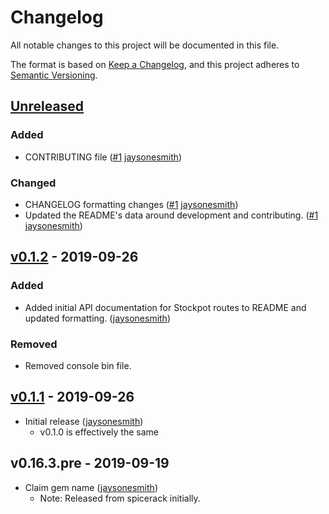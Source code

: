 # Changelog
All notable changes to this project will be documented in this file.

The format is based on [Keep a Changelog](https://keepachangelog.com/en/1.0.0/),
and this project adheres to [Semantic Versioning](https://semver.org/spec/v2.0.0.html).

## [Unreleased]

### Added

- CONTRIBUTING file ([#1](https://github.com/Freshly/stockpot/pull/1) [jaysonesmith])

### Changed

- CHANGELOG formatting changes ([#1](https://github.com/Freshly/stockpot/pull/1) [jaysonesmith])
- Updated the README's data around development and contributing.
([#1](https://github.com/Freshly/stockpot/pull/1) [jaysonesmith])

## [v0.1.2] - 2019-09-26

### Added

- Added initial API documentation for Stockpot routes to README and updated formatting.
([jaysonesmith])

### Removed

- Removed console bin file.

## [v0.1.1] - 2019-09-26

- Initial release ([jaysonesmith])
  - v0.1.0 is effectively the same

## v0.16.3.pre - 2019-09-19

- Claim gem name ([jaysonesmith])
  - Note: Released from spicerack initially.


<!-- Releases -->
[Unreleased]: https://github.com/Freshly/stockpot/compare/v0.1.2...HEAD
[v0.1.2]: https://github.com/Freshly/stockpot/compare/v0.1.1...v0.1.2
[v0.1.1]: https://github.com/Freshly/stockpot/releases/tag/v0.1.1


<!-- Contributors -->
[jaysonesmith]: https://github.com/jaysonesmith
